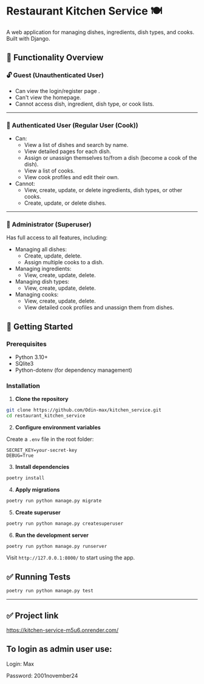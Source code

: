 
# Restaurant Kitchen Service 🍽️

A web application for managing dishes, ingredients, dish types, and cooks. Built with Django.

## 👥 Functionality Overview

### 🔓 Guest (Unauthenticated User)

- Can view the login/register page .
- Can't view the homepage.
- Cannot access dish, ingredient, dish type, or cook lists.

---

### 👤 Authenticated User (Regular User (Cook))

- Can:
  - View a list of dishes and search by name.
  - View detailed pages for each dish.
  - Assign or unassign themselves to/from a dish (become a cook of the dish).
  - View a list of cooks.
  - View cook profiles and edit their own.
- Cannot:
  - View, create, update, or delete ingredients, dish types, or other cooks.
  - Create, update, or delete dishes.

---

### 👑 Administrator (Superuser)

Has full access to all features, including:

- Managing all dishes:
  - Create, update, delete.
  - Assign multiple cooks to a dish.
- Managing ingredients:
  - View, create, update, delete.
- Managing dish types:
  - View, create, update, delete.
- Managing cooks:
  - View, create, update, delete.
  - View detailed cook profiles and unassign them from dishes.


## 🚀 Getting Started

### Prerequisites

- Python 3.10+
- SQlite3
- Python-dotenv (for dependency management)

### Installation

1. **Clone the repository**

```bash
git clone https://github.com/Odin-max/kitchen_service.git
cd restaurant_kitchen_service
```

2. **Configure environment variables**

Create a `.env` file in the root folder:

```env
SECRET_KEY=your-secret-key
DEBUG=True
```

3. **Install dependencies**

```bash
poetry install
```

4. **Apply migrations**

```bash
poetry run python manage.py migrate
```

5. **Create superuser**

```bash
poetry run python manage.py createsuperuser
```

6. **Run the development server**

```bash
poetry run python manage.py runserver
```

Visit `http://127.0.0.1:8000/` to start using the app.

## ✅ Running Tests

```bash
poetry run python manage.py test
```

---

## ✅ Project link

https://kitchen-service-m5u6.onrender.com/


## To login as admin user use:
  Login: Max
  
  Password: 2001november24